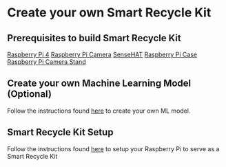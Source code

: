 # Create your own Smart Recycle Kit


## Prerequisites to build Smart Recycle Kit
[Raspberry Pi 4](https://www.amazon.com/CanaKit-Raspberry-4GB-Starter-Kit/dp/B07V5JTMV9/ref=sr_1_1_sspa)
[Raspberry Pi Camera](https://www.amazon.com/Raspberry-Pi-Camera-Module-Megapixel/dp/B01ER2SKFS/ref=sxts_sxwds-bia-wc-drs2_0)
[SenseHAT](https://www.amazon.com/RASPBERRY-PI-RASPBERRYPI-SENSEHAT-Raspberry-Orientation-Temperature/dp/B014HDG74S/ref=sr_1_5)
[Raspberry Pi Case](https://www.amazon.com/gp/product/B07X5Y81C6/ref=ppx_yo_dt_b_asin_title_o02_s00)
[Raspberry Pi Camera Stand](https://www.amazon.com/Makeronics-Acrylic-Holder-Raspberry-Transparent/dp/B07SQL2RNR/ref=sr_1_4)



## Create your own Machine Learning Model (Optional)
Follow the instructions found [here](ml/README.md) to create your own ML model.




## Smart Recycle Kit Setup
Follow the instructions found [here](iot/README.md) to setup your Raspberry Pi to serve as a Smart Recycle Kit 

